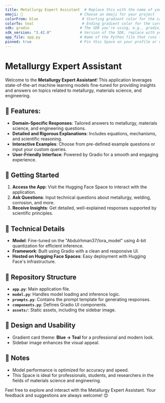 ```yaml
---
title: Metallurgy Expert Assistant  # Replace this with the name of your Space
emoji: 🔧                          # Choose an emoji for your project
colorFrom: blue                    # Starting gradient color for the card
colorTo: teal                      # Ending gradient color for the card
sdk: gradio                       # The SDK you're using, e.g., gradio, streamlit, etc.
sdk_version: "3.42.0"             # Version of the SDK, replace with your SDK version
app_file: app.py                  # Name of the Python file that runs the app
pinned: true                      # Pin this Space on your profile or not
---
```


# Metallurgy Expert Assistant

Welcome to the **Metallurgy Expert Assistant**! This application leverages state-of-the-art machine learning models fine-tuned for providing insights and answers on topics related to metallurgy, materials science, and engineering. 

## 🌟 Features:
- **Domain-Specific Responses**: Tailored answers to metallurgy, materials science, and engineering questions.
- **Detailed and Rigorous Explanations**: Includes equations, mechanisms, and scientific reasoning.
- **Interactive Examples**: Choose from pre-defined example questions or input your custom queries.
- **User-Friendly Interface**: Powered by Gradio for a smooth and engaging experience.

## 🚀 Getting Started
1. **Access the App**: Visit the Hugging Face Space to interact with the application.
2. **Ask Questions**: Input technical questions about metallurgy, welding, corrosion, and more.
3. **Receive Insights**: Get detailed, well-explained responses supported by scientific principles.

## 🔧 Technical Details
- **Model**: Fine-tuned on the "Abdulrhman37/lora_model" using 4-bit quantization for efficient inference.
- **Framework**: Built using Gradio with a clean and responsive UI.
- **Hosted on Hugging Face Spaces**: Easy deployment with Hugging Face's infrastructure.

## 📂 Repository Structure
- **`app.py`**: Main application file.
- **`model.py`**: Handles model loading and inference logic.
- **`prompts.py`**: Contains the prompt template for generating responses.
- **`components.py`**: Defines Gradio UI components.
- **`assets/`**: Static assets, including the sidebar image.

## 🎨 Design and Usability
- Gradient card theme: **Blue → Teal** for a professional and modern look.
- Sidebar image enhances the visual appeal.

## 📍 Notes
- Model performance is optimized for accuracy and speed.
- This Space is ideal for professionals, students, and researchers in the fields of materials science and engineering.

Feel free to explore and interact with the Metallurgy Expert Assistant. Your feedback and suggestions are always welcome! 😊

